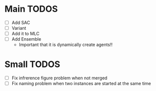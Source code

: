 # Main TODOS

-   [ ] Add SAC
-   [ ] Variant
-   [ ] Add it to MLC
-   [ ] Add Ensemble
    -   Important that it is dynamically create agents!!

# Small TODOS

-   [ ] Fix infrerence figure problem when not merged
-   [ ] Fix naming problem when two instances are started at the same time
